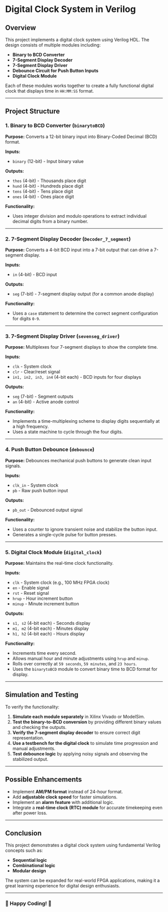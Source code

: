# Digital Clock System in Verilog

## Overview
This project implements a digital clock system using Verilog HDL. The design consists of multiple modules including:
- **Binary to BCD Converter**
- **7-Segment Display Decoder**
- **7-Segment Display Driver**
- **Debounce Circuit for Push Button Inputs**
- **Digital Clock Module**

Each of these modules works together to create a fully functional digital clock that displays time in `HH:MM:SS` format.

---

## Project Structure

### 1. Binary to BCD Converter (`binarytoBCD`)
**Purpose:** Converts a 12-bit binary input into Binary-Coded Decimal (BCD) format.

**Inputs:**
- `binary` (12-bit) - Input binary value

**Outputs:**
- `thos` (4-bit) - Thousands place digit
- `hund` (4-bit) - Hundreds place digit
- `tens` (4-bit) - Tens place digit
- `ones` (4-bit) - Ones place digit

**Functionality:**
- Uses integer division and modulo operations to extract individual decimal digits from a binary number.

---

### 2. 7-Segment Display Decoder (`Decoder_7_segment`)
**Purpose:** Converts a 4-bit BCD input into a 7-bit output that can drive a 7-segment display.

**Inputs:**
- `in` (4-bit) - BCD input

**Outputs:**
- `seg` (7-bit) - 7-segment display output (for a common anode display)

**Functionality:**
- Uses a `case` statement to determine the correct segment configuration for digits `0-9`.

---

### 3. 7-Segment Display Driver (`sevenseg_driver`)
**Purpose:** Multiplexes four 7-segment displays to show the complete time.

**Inputs:**
- `clk` - System clock
- `clr` - Clear/reset signal
- `in1, in2, in3, in4` (4-bit each) - BCD inputs for four displays

**Outputs:**
- `seg` (7-bit) - Segment outputs
- `an` (4-bit) - Active anode control

**Functionality:**
- Implements a time-multiplexing scheme to display digits sequentially at a high frequency.
- Uses a state machine to cycle through the four digits.

---

### 4. Push Button Debounce (`debounce`)
**Purpose:** Debounces mechanical push buttons to generate clean input signals.

**Inputs:**
- `clk_in` - System clock
- `pb` - Raw push button input

**Outputs:**
- `pb_out` - Debounced output signal

**Functionality:**
- Uses a counter to ignore transient noise and stabilize the button input.
- Generates a single-cycle pulse for button presses.

---

### 5. Digital Clock Module (`digital_clock`)
**Purpose:** Maintains the real-time clock functionality.

**Inputs:**
- `clk` - System clock (e.g., 100 MHz FPGA clock)
- `en` - Enable signal
- `rst` - Reset signal
- `hrup` - Hour increment button
- `minup` - Minute increment button

**Outputs:**
- `s1, s2` (4-bit each) - Seconds display
- `m1, m2` (4-bit each) - Minutes display
- `h1, h2` (4-bit each) - Hours display

**Functionality:**
- Increments time every second.
- Allows manual hour and minute adjustments using `hrup` and `minup`.
- Rolls over correctly at `59 seconds`, `59 minutes`, and `23 hours`.
- Uses the `binarytoBCD` module to convert binary time to BCD format for display.

---

## Simulation and Testing
To verify the functionality:
1. **Simulate each module separately** in Xilinx Vivado or ModelSim.
2. **Test the binary-to-BCD conversion** by providing different binary values and checking the outputs.
3. **Verify the 7-segment display decoder** to ensure correct digit representation.
4. **Use a testbench for the digital clock** to simulate time progression and manual adjustments.
5. **Test debounce logic** by applying noisy signals and observing the stabilized output.

---

## Possible Enhancements
- Implement **AM/PM format** instead of 24-hour format.
- Add **adjustable clock speed** for faster simulations.
- Implement an **alarm feature** with additional logic.
- Integrate a **real-time clock (RTC) module** for accurate timekeeping even after power loss.

---

## Conclusion
This project demonstrates a digital clock system using fundamental Verilog concepts such as:
- **Sequential logic**
- **Combinational logic**
- **Modular design**

The system can be expanded for real-world FPGA applications, making it a great learning experience for digital design enthusiasts.

---

### 🚀 Happy Coding! 🚀
